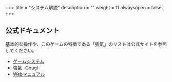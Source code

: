 +++
title = "システム解説"
description = ""
weight = 11
alwaysopen = false
+++

## 公式ドキュメント

基本的な操作や、このゲームの特徴である「強氣」のリストは公式サイトを参照してください。

- [ゲームシステム](http://www.arika.co.jp/product/fexl_hp/jp/system_jp/fexl_jp_system.html)
- [強氣 -Gougi-](http://www.arika.co.jp/product/fexl_hp/jp/system_jp/fexl_jp_gougi.html)
- [Webマニュアル](http://www.arika.co.jp/product/fexl_hp/manual/fexl_manual_top.html)
